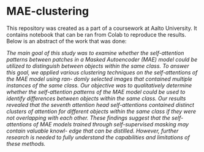# MAE-clustering

This repository was created as a part of a coursework at Aalto University. It contains notebook that can be ran from Colab to reproduce the results. Below is an abstract of the work that was done:

*The main goal of this study was to examine whether the self-attention patterns
between patches in a Masked Autoencoder (MAE) model could be utilized to
distinguish between objects within the same class. To answer this goal, we applied
various clustering techniques on the self-attentions of the MAE model using ran-
domly selected images that contained multiple instances of the same class. Our
objective was to qualitatively determine whether the self-attention patterns of the
MAE model could be used to identify differences between objects within the same
class. Our results revealed that the seventh attention head self-attentions contained
distinct clusters of attention for different objects within the same class if they were
not overlapping with each other. These findings suggest that the self-attentions of
MAE models trained through self-supervised masking may contain valuable knowl-
edge that can be distilled. However, further research is needed to fully understand
the capabilities and limitations of these methods.*
